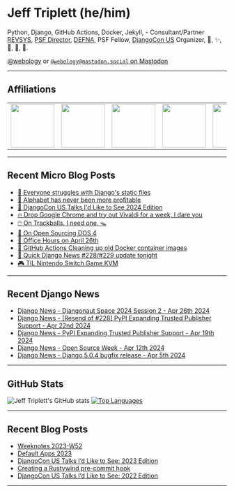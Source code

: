 # Jeff Triplett (he/him)

Python, Django, GitHub Actions, Docker, Jekyll,  - Consultant/Partner [REVSYS][], [PSF Director][], [DEFNA][], PSF Fellow, [DjangoCon US][] Organizer, 🏀, ✨, 💪, 🏃, 🤖.

<a href="https://twitter.com/webology">@webology</a> or <a href="https://mastodon.social/@webology" rel="me">`@webology@mastodon.social` on Mastodon</a>

<hr>

## Affiliations

<table border="0">
<tr>
<td><a href="https://github.com/revsys/"><img src="https://avatars.githubusercontent.com/u/308096?s=200&v=4" width="100px"></a></td>
<td><a href="https://github.com/psf/"><img src="https://avatars.githubusercontent.com/u/50630501?s=200&v=4" width="100px"></a></td>
<td><a href="https://github.com/djangocon/"><img src="https://avatars.githubusercontent.com/u/2891658?s=400&&v=4" width="100px"></a></td>
<td><a href="https://github.com/defna/"><img src="https://avatars.githubusercontent.com/u/13454395?s=200&v=4" width="100px"></a></td>
<td><a href="https://github.com/djangopackages/"><img src="https://avatars.githubusercontent.com/u/27385825?s=200&v=4" width="100px"></a></td>
</tr>
</table>

<hr>

## Recent Micro Blog Posts

<!--START_SECTION:micro-posts-->
* [🎒 Everyone struggles with Django&#39;s static files](https:&#x2F;&#x2F;micro.webology.dev&#x2F;2024&#x2F;04&#x2F;30&#x2F;everyone-struggles-with.html)
* [💸 Alphabet has never been more profitable](https:&#x2F;&#x2F;micro.webology.dev&#x2F;2024&#x2F;04&#x2F;29&#x2F;alphabet-has-never.html)
* [💚 DjangoCon US Talks I&#39;d Like to See 2024 Edition](https:&#x2F;&#x2F;micro.webology.dev&#x2F;2024&#x2F;04&#x2F;28&#x2F;djangocon-us-talks.html)
* [🔥 Drop Google Chrome and try out Vivaldi for a week, I dare you ](https:&#x2F;&#x2F;micro.webology.dev&#x2F;2024&#x2F;04&#x2F;27&#x2F;drop-google-chrome.html)
* [🖱️ On Trackballs. I need one. 🪤](https:&#x2F;&#x2F;micro.webology.dev&#x2F;2024&#x2F;04&#x2F;26&#x2F;on-trackpads-i.html)
* [🖖 On Open Sourcing DOS 4](https:&#x2F;&#x2F;micro.webology.dev&#x2F;2024&#x2F;04&#x2F;25&#x2F;on-open-sourcing.html)
* [📅 Office Hours on April 26th](https:&#x2F;&#x2F;micro.webology.dev&#x2F;2024&#x2F;04&#x2F;24&#x2F;office-hours-on.html)
* [🐳 GitHub Actions Cleaning up old Docker container images](https:&#x2F;&#x2F;micro.webology.dev&#x2F;2024&#x2F;04&#x2F;23&#x2F;github-actions-cleaning.html)
* [📰 Quick Django News #228&#x2F;#229 update tonight](https:&#x2F;&#x2F;micro.webology.dev&#x2F;2024&#x2F;04&#x2F;22&#x2F;quick-django-news.html)
* [🎮  TIL Nintendo Switch Game KVM](https:&#x2F;&#x2F;micro.webology.dev&#x2F;2024&#x2F;04&#x2F;21&#x2F;til-nintendo-switch.html)
<!--END_SECTION:micro-posts-->

<hr>

## Recent Django News

<!--START_SECTION:news-->
* [Django News - Djangonaut Space 2024 Session 2 - Apr 26th 2024](https:&#x2F;&#x2F;django-news.com&#x2F;issues&#x2F;230)
* [Django News - [Resend of #228] PyPI Expanding Trusted Publisher Support - Apr 22nd 2024](https:&#x2F;&#x2F;django-news.com&#x2F;issues&#x2F;229)
* [Django News - PyPI Expanding Trusted Publisher Support - Apr 19th 2024](https:&#x2F;&#x2F;django-news.com&#x2F;issues&#x2F;228)
* [Django News - Open Source Week - Apr 12th 2024](https:&#x2F;&#x2F;django-news.com&#x2F;issues&#x2F;227)
* [Django News - Django 5.0.4 bugfix release - Apr 5th 2024](https:&#x2F;&#x2F;django-news.com&#x2F;issues&#x2F;226)
<!--END_SECTION:news-->

<hr>

## GitHub Stats

![Jeff Triplett's GitHub stats](https://github-readme-stats.vercel.app/api?username=jefftriplett&show_icons=&private_count=true&theme=dracula)  [![Top Languages](https://github-readme-stats.vercel.app/api/top-langs/?username=jefftriplett&layout=compact&theme=dracula)]()

<hr>

## Recent Blog Posts

<!--START_SECTION:posts-->
* [Weeknotes 2023-W52](https:&#x2F;&#x2F;jefftriplett.com&#x2F;2023&#x2F;weeknotes-2023-w52&#x2F;)
* [Default Apps 2023](https:&#x2F;&#x2F;jefftriplett.com&#x2F;2023&#x2F;default-apps-2023&#x2F;)
* [DjangoCon US Talks I’d Like to See: 2023 Edition](https:&#x2F;&#x2F;jefftriplett.com&#x2F;2023&#x2F;djangocon-us-talks-i-d-like-to-see-2023-edition&#x2F;)
* [Creating a Rustywind pre-commit hook](https:&#x2F;&#x2F;jefftriplett.com&#x2F;2023&#x2F;rustywind-pre-commit-hook&#x2F;)
* [DjangoCon US Talks I’d Like to See: 2022 Edition](https:&#x2F;&#x2F;jefftriplett.com&#x2F;2022&#x2F;djangocon-us-talks-i-d-like-to-see-2022-edition&#x2F;)
<!--END_SECTION:posts-->

<hr>

[DEFNA]: https://www.defna.org/
[DjangoCon US]: http://djangocon.us/
[PSF Director]: https://www.python.org/psf/members/#board-of-directors
[REVSYS]: https://www.revsys.com/
